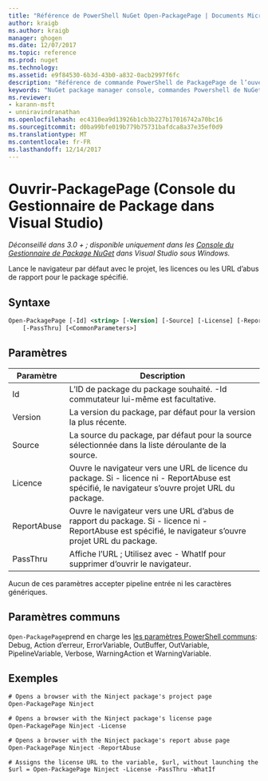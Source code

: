 ```yaml
---
title: "Référence de PowerShell NuGet Open-PackagePage | Documents Microsoft"
author: kraigb
ms.author: kraigb
manager: ghogen
ms.date: 12/07/2017
ms.topic: reference
ms.prod: nuget
ms.technology: 
ms.assetid: e9f84530-6b3d-43b0-a832-0acb2997f6fc
description: "Référence de commande PowerShell de PackagePage de l’ouverture de la Console du Gestionnaire de Package NuGet dans Visual Studio."
keywords: "NuGet package manager console, commandes Powershell de NuGet, NuGet Powershell référence, ouvrez-PackagePage"
ms.reviewer:
- karann-msft
- unniravindranathan
ms.openlocfilehash: ec4310ea9d13926b1cb3b227b17016742a70bc16
ms.sourcegitcommit: d0ba99bfe019b779b75731bafdca8a37e35ef0d9
ms.translationtype: MT
ms.contentlocale: fr-FR
ms.lasthandoff: 12/14/2017
---
```

# <a name="open-packagepage-package-manager-console-in-visual-studio"></a>Ouvrir-PackagePage (Console du Gestionnaire de Package dans Visual Studio)

*Déconseillé dans 3.0 + ; disponible uniquement dans les [Console du Gestionnaire de Package NuGet](Package-Manager-Console.md) dans Visual Studio sous Windows.*

Lance le navigateur par défaut avec le projet, les licences ou les URL d’abus de rapport pour le package spécifié.

## <a name="syntax"></a>Syntaxe

```ps
Open-PackagePage [-Id] <string> [-Version] [-Source] [-License] [-ReportAbuse]
    [-PassThru] [<CommonParameters>]
```

## <a name="parameters"></a>Paramètres

| Paramètre | Description |
| --- | --- |
| Id | L’ID de package du package souhaité. -Id commutateur lui-même est facultative. |
| Version | La version du package, par défaut pour la version la plus récente. |
| Source | La source du package, par défaut pour la source sélectionnée dans la liste déroulante de la source. |
| Licence | Ouvre le navigateur vers une URL de licence du package. Si - licence ni - ReportAbuse est spécifié, le navigateur s’ouvre projet URL du package. |
| ReportAbuse | Ouvre le navigateur vers une URL d’abus de rapport du package. Si - licence ni - ReportAbuse est spécifié, le navigateur s’ouvre projet URL du package. |
| PassThru | Affiche l’URL ; Utilisez avec - WhatIf pour supprimer d’ouvrir le navigateur. |

Aucun de ces paramètres accepter pipeline entrée ni les caractères génériques.

## <a name="common-parameters"></a>Paramètres communs

`Open-PackagePage`prend en charge les [les paramètres PowerShell communs](http://go.microsoft.com/fwlink/?LinkID=113216): Debug, Action d’erreur, ErrorVariable, OutBuffer, OutVariable, PipelineVariable, Verbose, WarningAction et WarningVariable.

## <a name="examples"></a>Exemples

```ps
# Opens a browser with the Ninject package's project page
Open-PackagePage Ninject

# Opens a browser with the Ninject package's license page
Open-PackagePage Ninject -License

# Opens a browser with the Ninject package's report abuse page  
Open-PackagePage Ninject -ReportAbuse

# Assigns the license URL to the variable, $url, without launching the browser
$url = Open-PackagePage Ninject -License -PassThru -WhatIf
```